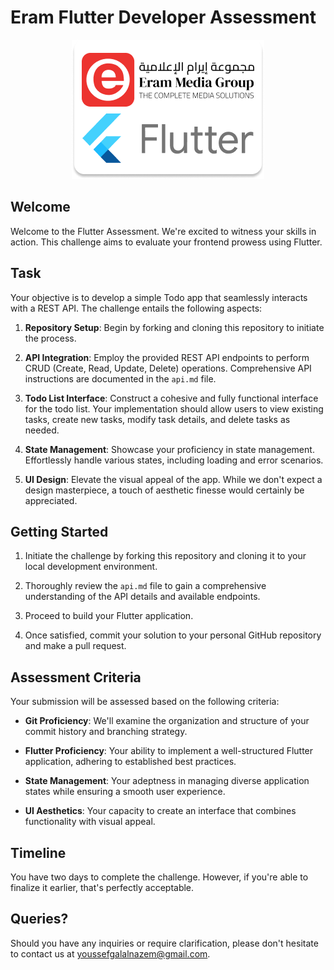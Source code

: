# Eram Flutter Developer Assessment

<div align="center">
    <img src="./logo.png" />
</div>

## Welcome

Welcome to the Flutter Assessment. We're excited to witness your skills in action. This challenge aims to evaluate your frontend prowess using Flutter. 

## Task

Your objective is to develop a simple Todo app that seamlessly interacts with a REST API. The challenge entails the following aspects:

1. **Repository Setup**: Begin by forking and cloning this repository to initiate the process.

2. **API Integration**: Employ the provided REST API endpoints to perform CRUD (Create, Read, Update, Delete) operations. Comprehensive API instructions are documented in the `api.md` file.

3. **Todo List Interface**: Construct a cohesive and fully functional interface for the todo list. Your implementation should allow users to view existing tasks, create new tasks, modify task details, and delete tasks as needed.

4. **State Management**: Showcase your proficiency in state management. Effortlessly handle various states, including loading and error scenarios.

5. **UI Design**: Elevate the visual appeal of the app. While we don't expect a design masterpiece, a touch of aesthetic finesse would certainly be appreciated.

## Getting Started

1. Initiate the challenge by forking this repository and cloning it to your local development environment.

2. Thoroughly review the `api.md` file to gain a comprehensive understanding of the API details and available endpoints.

3. Proceed to build your Flutter application.

4. Once satisfied, commit your solution to your personal GitHub repository and make a pull request.

## Assessment Criteria

Your submission will be assessed based on the following criteria:

- **Git Proficiency**: We'll examine the organization and structure of your commit history and branching strategy.

- **Flutter Proficiency**: Your ability to implement a well-structured Flutter application, adhering to established best practices.

- **State Management**: Your adeptness in managing diverse application states while ensuring a smooth user experience.

- **UI Aesthetics**: Your capacity to create an interface that combines functionality with visual appeal.

## Timeline

You have two days to complete the challenge. However, if you're able to finalize it earlier, that's perfectly acceptable.

## Queries?

Should you have any inquiries or require clarification, please don't hesitate to contact us at youssefgalalnazem@gmail.com.

